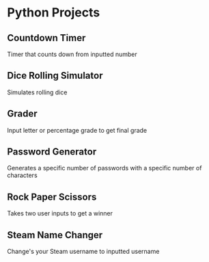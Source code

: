 # Python Projects

## Countdown Timer
Timer that counts down from inputted number

## Dice Rolling Simulator
Simulates rolling dice

## Grader
Input letter or percentage grade to get final grade

## Password Generator
Generates a specific number of passwords with a specific number of characters

## Rock Paper Scissors
Takes two user inputs to get a winner

## Steam Name Changer
Change's your Steam username to inputted username
